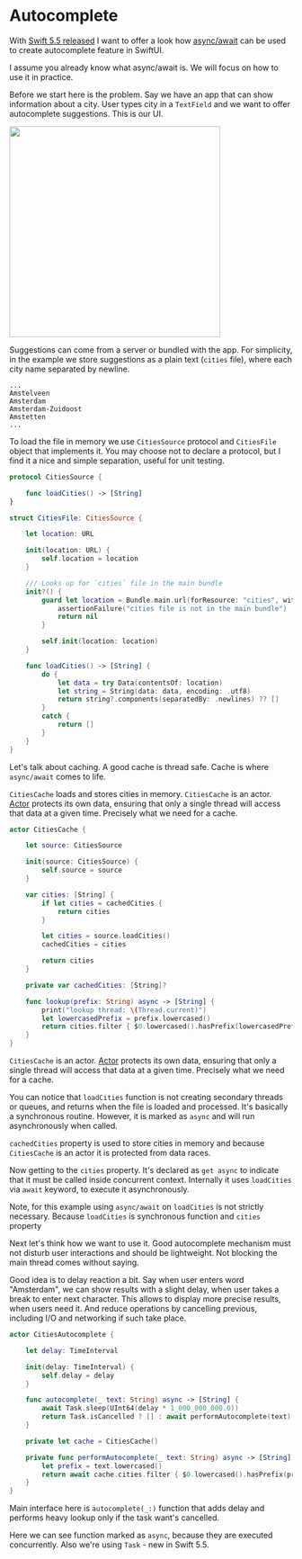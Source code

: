 # Autocomplete

With [Swift 5.5 released](https://swift.org/blog/swift-5-5-released/) I want to offer a look how [async/await](https://github.com/apple/swift-evolution/blob/main/proposals/0296-async-await.md) can be used to create autocomplete feature in SwiftUI.

I assume you already know what async/await is. We will focus on how to use it in practice.

Before we start here is the problem. Say we have an app that can show information about a city. User types city in a `TextField` and we want to offer autocomplete suggestions. This is our UI.

<img src="https://user-images.githubusercontent.com/5136301/134250533-0c20f55c-b1b2-4b0b-9d57-8036d77cfb4b.png" data-canonical-src="https://user-images.githubusercontent.com/5136301/134250533-0c20f55c-b1b2-4b0b-9d57-8036d77cfb4b.png" width="375"/>

Suggestions can come from a server or bundled with the app. For simplicity, in the example we store suggestions as a plain text (`cities` file), where each city name separated by newline.

```
...
Amstelveen
Amsterdam
Amsterdam-Zuidoost
Amstetten
...
```

To load the file in memory we use `CitiesSource` protocol and `CitiesFile` object that implements it. You may choose not to declare a protocol, but I find it a nice and simple separation, useful for unit testing.

```swift
protocol CitiesSource {

    func loadCities() -> [String]
}

struct CitiesFile: CitiesSource {

    let location: URL

    init(location: URL) {
        self.location = location
    }

    /// Looks up for `cities` file in the main bundle
    init?() {
        guard let location = Bundle.main.url(forResource: "cities", withExtension: nil) else {
            assertionFailure("cities file is not in the main bundle")
            return nil
        }

        self.init(location: location)
    }

    func loadCities() -> [String] {
        do {
            let data = try Data(contentsOf: location)
            let string = String(data: data, encoding: .utf8)
            return string?.components(separatedBy: .newlines) ?? []
        }
        catch {
            return []
        }
    }
}
```

Let's talk about caching. A good cache is thread safe. Cache is where `async/await` comes to life. 

`CitiesCache` loads and stores cities in memory. `CitiesCache` is an actor. [Actor](https://github.com/apple/swift-evolution/blob/main/proposals/0306-actors.md) protects its own data, ensuring that only a single thread will access that data at a given time. Precisely what we need for a cache.

```swift
actor CitiesCache {

    let source: CitiesSource

    init(source: CitiesSource) {
        self.source = source
    }

    var cities: [String] {
        if let cities = cachedCities {
            return cities
        }

        let cities = source.loadCities()
        cachedCities = cities

        return cities
    }

    private var cachedCities: [String]?

    func lookup(prefix: String) async -> [String] {
        print("lookup thread: \(Thread.current)")
        let lowercasedPrefix = prefix.lowercased()
        return cities.filter { $0.lowercased().hasPrefix(lowercasedPrefix) }
    }
}

```

`CitiesCache` is an actor. [Actor](https://github.com/apple/swift-evolution/blob/main/proposals/0306-actors.md) protects its own data, ensuring that only a single thread will access that data at a given time. Precisely what we need for a cache.










You can notice that `loadCities` function is not creating secondary threads or queues, and returns when the file is loaded and processed. It's basically a synchronous routine. However, it is marked as `async` and will run asynchronously when called.

`cachedCities` property is used to store cities in memory and because `CitiesCache` is an actor it is protected from data races.

Now getting to the `cities` property. It's declared as `get async` to indicate that it must be called inside concurrent context. Internally it uses `loadCities` via `await` keyword, to execute it asynchronously.

Note, for this example using `async/await` on `loadCities` is not strictly necessary. Because `loadCities` is synchronous function and `cities` property


Next let's think how we want to use it. Good autocomplete mechanism must not disturb user interactions and should be lightweight. Not blocking the main thread comes without saying.

Good idea is to delay reaction a bit. Say when user enters word "Amsterdam", we can show results with a slight delay, when user takes a break to enter next character. This allows to display more precise results, when users need it. And reduce operations by cancelling previous, including I/O and networking if such take place.


```swift
actor CitiesAutocomplete {

    let delay: TimeInterval

    init(delay: TimeInterval) {
        self.delay = delay
    }

    func autocomplete(_ text: String) async -> [String] {
        await Task.sleep(UInt64(delay * 1_000_000_000.0))
        return Task.isCancelled ? [] : await performAutocomplete(text)
    }

    private let cache = CitiesCache()

    private func performAutocomplete(_ text: String) async -> [String] {
        let prefix = text.lowercased()
        return await cache.cities.filter { $0.lowercased().hasPrefix(prefix) }
    }
}

```

Main interface here is `autocomplete(_:)` function that adds delay and performs heavy lookup only if the task want's cancelled.

Here we can see function marked as `async`, because they are executed concurrently. Also we're using `Task` - new in Swift 5.5.